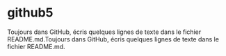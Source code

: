 # github5
Toujours dans GitHub, écris quelques lignes de texte dans le fichier README.md.Toujours dans GitHub, écris quelques lignes de texte dans le fichier README.md.
